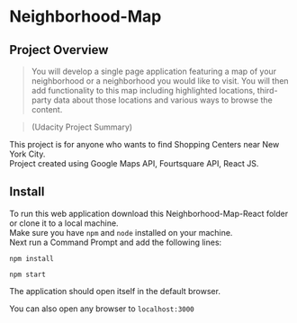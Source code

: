 # Neighborhood-Map

## Project Overview 
> You will develop a single page application featuring a map of your neighborhood or a neighborhood you would like to visit. You will then add functionality to this map including highlighted locations, third-party data about those locations and various ways to browse the  content.<br/>

>(Udacity Project Summary)

This project is for anyone who wants to find Shopping Centers near New York City.<br />
Project created using Google Maps API, Fourtsquare API, React JS.


## Install

To run this web application download this Neighborhood-Map-React folder or clone it to a local machine.<br /> 
Make sure you have `npm` and `node` installed on your machine.<br />
Next run a Command Prompt and add the following lines:

```npm install```

```npm start```

The application should open itself in the default browser.

You can also open any browser to `localhost:3000`


